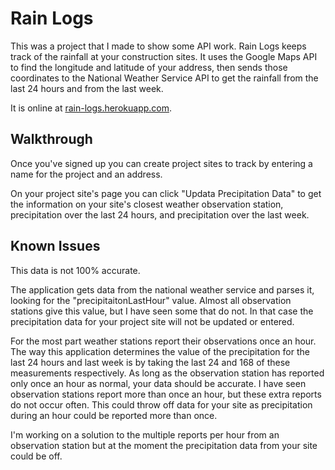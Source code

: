 # Rain Logs

This was a project that I made to show some API work. Rain Logs keeps track of the rainfall at your construction sites. It uses the Google Maps API to find the longitude and latitude of your address, then sends those coordinates to the National Weather Service API to get the rainfall from the last 24 hours and from the last week.

It is online at [rain-logs.herokuapp.com](http://rain-logs.herokuapp.com).

## Walkthrough

Once you've signed up you can create project sites to track by entering a name for the project and an address.

On your project site's page you can click "Updata Precipitation Data" to get the information on your site's closest weather observation station, precipitation over the last 24 hours, and precipitation over the last week.

## Known Issues

This data is not 100% accurate.

The application gets data from the national weather service and parses it, looking for the "precipitaitonLastHour" value. Almost all observation stations give this value, but I have seen some that do not. In that case the precipitation data for your project site will not be updated or entered.

For the most part weather stations report their observations once an hour. The way this application determines the value of the precipitation for the last 24 hours and last week is by taking the last 24 and 168 of these measurements respectively. As long as the observation station has reported only once an hour as normal, your data should be accurate. I have seen observation stations report more than once an hour, but these extra reports do not occur often. This could throw off data for your site as precipitation during an hour could be reported more than once.

I'm working on a solution to the multiple reports per hour from an observation station but at the moment the precipitation data from your site could be off.
